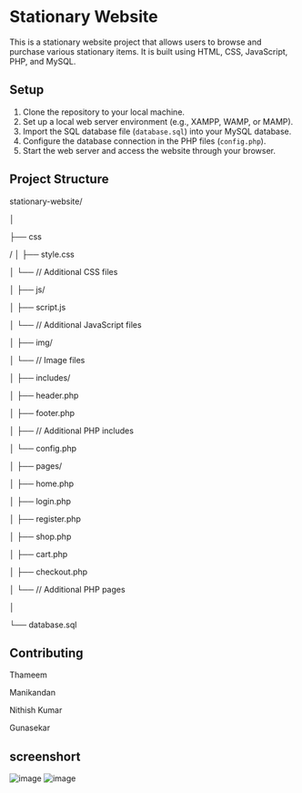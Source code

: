 
# Stationary Website

This is a stationary website project that allows users to browse and purchase various stationary items. It is built using HTML, CSS, JavaScript, PHP, and MySQL.

 
## Setup

1. Clone the repository to your local machine.
2. Set up a local web server environment (e.g., XAMPP, WAMP, or MAMP).
3. Import the SQL database file (`database.sql`) into your MySQL database.
4. Configure the database connection in the PHP files (`config.php`).
5. Start the web server and access the website through your browser.

## Project Structure


stationary-website/

│

├── css   

 /
│   ├── style.css

│   └── // Additional CSS files

│
├── js/

│   ├── script.js

│   └── // Additional JavaScript files

│
├── img/

│   └── // Image files

│
├── includes/

│   ├── header.php

│   ├── footer.php

│   ├── // Additional PHP includes

│   └── config.php

│
├── pages/

│   ├── home.php

│   ├── login.php

│   ├── register.php

│   ├── shop.php

│   ├── cart.php

│   ├── checkout.php

│   └── // Additional PHP pages

│

└── database.sql


## Contributing


Thameem

Manikandan

Nithish Kumar

Gunasekar

## screenshort
![image](https://github.com/THAMEEMthameem/Azure_stationary_website/assets/156052677/2b8d7b5f-d43c-4495-ba58-cd0a75033349)
![image](https://github.com/THAMEEMthameem/Azure_stationary_website/assets/156052677/9bbf886f-18f9-49e0-918f-8a22073348e7)




